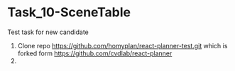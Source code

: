 # Task_10-SceneTable
Test task for new candidate


1. Clone repo https://github.com/homyplan/react-planner-test.git which is forked form https://github.com/cvdlab/react-planner
2. 
